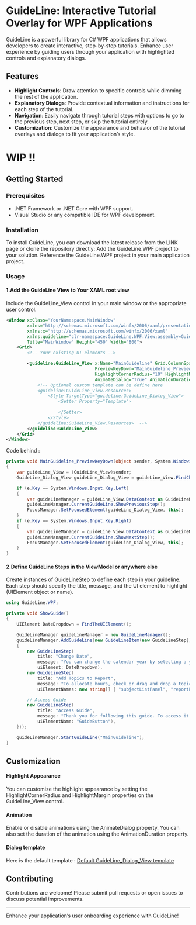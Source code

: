 # GuideLine: Interactive Tutorial Overlay for WPF Applications

GuideLine is a powerful library for C# WPF applications that allows developers to create interactive, step-by-step tutorials. Enhance user experience by guiding users through your application with highlighted controls and explanatory dialogs.

## Features

- **Highlight Controls**: Draw attention to specific controls while dimming the rest of the application.
- **Explanatory Dialogs**: Provide contextual information and instructions for each step of the tutorial.
- **Navigation**: Easily navigate through tutorial steps with options to go to the previous step, next step, or skip the tutorial entirely.
- **Customization**: Customize the appearance and behavior of the tutorial overlays and dialogs to fit your application’s style.

# WIP !! 

## Getting Started

### Prerequisites

- .NET Framework or .NET Core with WPF support.
- Visual Studio or any compatible IDE for WPF development.

### Installation

To install GuideLine, you can download the latest release from the LINK page or clone the repository directly:
Add the GuideLine.WPF project to your solution.
Reference the GuideLine.WPF project in your main application project.

### Usage


#### 1.Add the GuideLine View to Your XAML root view

Include the GuideLine_View control in your main window or the appropriate user control.
```xml
<Window x:Class="YourNamespace.MainWindow"
        xmlns="http://schemas.microsoft.com/winfx/2006/xaml/presentation"
        xmlns:x="http://schemas.microsoft.com/winfx/2006/xaml"
        xmlns:guideline="clr-namespace:GuideLine.WPF.View;assembly=GuideLine.WPF"
        Title="MainWindow" Height="450" Width="800">
    <Grid>
        <!-- Your existing UI elements -->

        <guideline:GuideLine_View x:Name="MainGuideline" Grid.ColumnSpan="2"
                                  PreviewKeyDown="MainGuideline_PreviewKeyDown"
                                  HighlightCornerRadius="10" HighlightMargin="10"
                                  AnimateDialog="True" AnimationDuration="0:0:0.3">
            <!-- Optional custom template can be define here 
            <guideline:GuideLine_View.Resources>
                <Style TargetType="guideline:GuideLine_Dialog_View">
                    <Setter Property="Template">
                       
                    </Setter>
                </Style>
            </guideline:GuideLine_View.Resources>  -->
        </guideline:GuideLine_View>
    </Grid>    
</Window>
```

Code behind :
```cs
private void MainGuideline_PreviewKeyDown(object sender, System.Windows.Input.KeyEventArgs e)
{
    var guideLine_View = (GuideLine_View)sender;
    GuideLine_Dialog_View guideLine_Dialog_View = guideLine_View.FindChild<GuideLine_Dialog_View>();

    if (e.Key == System.Windows.Input.Key.Left)
    {
        var guideLineManager = guideLine_View.DataContext as GuideLineManager;
        guideLineManager.CurrentGuideLine.ShowPreviousStep();
        FocusManager.SetFocusedElement(guideLine_Dialog_View, this);
    }
    if (e.Key == System.Windows.Input.Key.Right)
    {
        var guideLineManager = guideLine_View.DataContext as GuideLineManager;
        guideLineManager.CurrentGuideLine.ShowNextStep();
        FocusManager.SetFocusedElement(guideLine_Dialog_View, this);
    }
}
```

#### 2.Define GuideLine Steps in the ViewModel or anywhere else

Create instances of GuideLineStep to define each step in your guideline. Each step should specify the title, message, and the UI element to highlight (UIElement object or name).
```cs
using GuideLine.WPF;

private void ShowGuide()
{
    UIElement DateDropdown = FindTheUIElement();

    GuideLineManager guideLineManager = new GuideLineManager();
    guideLineManager.AddGuideLine(new GuideLineItem(new GuideLineStep[]
    {
        new GuideLineStep(
            title: "Change Date",
            message: "You can change the calendar year by selecting a year from the dropdown list.",
            uiElement: DateDropdown),
        new GuideLineStep(
            title: "Add Topics to Report",
            message: "To allocate hours, check or drag and drop a topic into the reporting section.",
            uiElementNames: new string[] { "subjectListPanel", "reportPanel" }),

        // Access Guide
        new GuideLineStep(
            title: "Access Guide",
            message: "Thank you for following this guide. To access it again, click on the following button.",
            uiElementName: "GuideButton"),
    }));

    guideLineManager.StartGuideLine("MainGuideline");
}
```
## Customization

#### Highlight Appearance
You can customize the highlight appearance by setting the HighlightCornerRadius and HighlightMargin properties on the GuideLine_View control.

#### Animation
Enable or disable animations using the AnimateDialog property. You can also set the duration of the animation using the AnimationDuration property.

#### Dialog template
Here is the default template : [Default GuideLine_Dialog_View template](https://github.com/V4SS3UR/GuideLine/blob/master/GuideLine/WPF/View/GuideLine_Dialog_View.xaml)

## Contributing

Contributions are welcome! Please submit pull requests or open issues to discuss potential improvements.

---

Enhance your application’s user onboarding experience with GuideLine!
